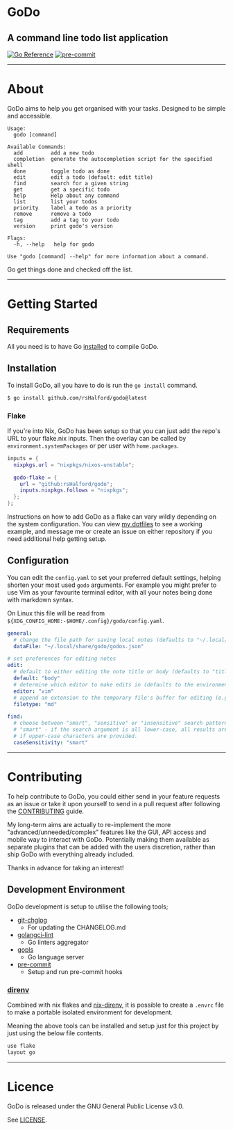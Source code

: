 # GoDo

## A command line todo list application

[![Go Reference](https://pkg.go.dev/badge/github.com/rsHalford/godo.svg)](https://pkg.go.dev/github.com/rsHalford/godo)
[![pre-commit](https://img.shields.io/badge/pre--commit-enabled-brightgreen?logo=pre-commit&logoColor=white)](https://github.com/pre-commit/pre-commit)

---

# About

GoDo aims to help you get organised with your tasks. Designed to be simple and accessible.

```
Usage:
  godo [command]

Available Commands:
  add         add a new todo
  completion  generate the autocompletion script for the specified shell
  done        toggle todo as done
  edit        edit a todo (default: edit title)
  find        search for a given string
  get         get a specific todo
  help        Help about any command
  list        list your todos
  priority    label a todo as a priority
  remove      remove a todo
  tag         add a tag to your todo
  version     print godo's version

Flags:
  -h, --help   help for godo

Use "godo [command] --help" for more information about a command.
```

Go get things done and checked off the list.

---

# Getting Started

## Requirements

All you need is to have Go [installed](https://go.dev/dl/) to compile GoDo.

## Installation

To install GoDo, all you have to do is run the `go install` command.

```sh
$ go install github.com/rsHalford/godo@latest
```

### Flake

If you're into Nix, GoDo has been setup so that you can just add the repo's URL to your flake.nix inputs. Then the overlay can be called by `environment.systemPackages` or per user with `home.packages`.

```nix
inputs = {
  nixpkgs.url = "nixpkgs/nixos-unstable";

  godo-flake = {
    url = "github:rsHalford/godo";
    inputs.nixpkgs.follows = "nixpkgs";
  };
};
```

Instructions on how to add GoDo as a flake can vary wildly depending on the system configuration. You can view [my dotfiles](https://github.com/rsHalford/dotfiles) to see a working example, and message me or create an issue on either repository if you need additional help getting setup.

## Configuration

You can edit the `config.yaml` to set your preferred default settings, helping shorten your most used `godo` arguments. For example you might prefer to use Vim as your favourite terminal editor, with all your notes being done with markdown syntax.

On Linux this file will be read from `${XDG_CONFIG_HOME:-$HOME/.config}/godo/config.yaml`.

```yaml
general:
  # change the file path for saving local notes (defaults to "~/.local/share/godo/godos.json" if unset)
  dataFile: "~/.local/share/godo/godos.json"

# set preferences for editing notes
edit:
  # default to either editing the note title or body (defaults to "title" if unset)
  default: "body"
  # determine which editor to make edits in (defaults to the environment's $EDITOR if unset)
  editor: "vim"
  # append an extension to the temporary file's buffer for editing (e.g. "org", "md", "txt")
  filetype: "md"

find:
  # choose between "smart", "sensitive" or "insensitive" search patterns (defaults to "smart" if unset)
  # "smart" - if the search argument is all lower-case, all results are shown. Only becoming case-sensitive
  # if upper-case characters are provided.
  caseSensitivity: "smart"
```

---

# Contributing

To help contribute to GoDo, you could either send in your feature requests as an issue or take it upon yourself to send in a pull request after following the [CONTRIBUTING](https://github.com/rsHalford/godo/blob/main/CONTRIBUTING.md) guide.

My long-term aims are actually to re-implement the more "advanced/unneeded/complex" features like the GUI, API access and mobile way to interact with GoDo. Potentially making them available as separate plugins that can be added with the users discretion, rather than ship GoDo with everything already included.

Thanks in advance for taking an interest!

## Development Environment

GoDo development is setup to utilise the following tools;

- [git-chglog](https://github.com/git-chglog/git-chglog)
  - For updating the CHANGELOG.md
- [golangci-lint](https://golangci-lint.run/)
  - Go linters aggregator
- [gopls](https://github.com/golang/tools/blob/master/gopls/README.md)
  - Go language server
- [pre-commit](https://pre-commit.com/)
  - Setup and run pre-commit hooks

### [direnv](https://direnv.net/)

Combined with nix flakes and [nix-direnv](https://github.com/nix-community/nix-direnv), it is possible to create a `.envrc` file to make a portable isolated environment for development.

Meaning the above tools can be installed and setup just for this project by just using the below file contents.

```sh
use flake
layout go
```

---

# Licence

GoDo is released under the GNU General Public License v3.0.

See [LICENSE](https://github.com/rsHalford/godo/blob/main/LICENSE).
